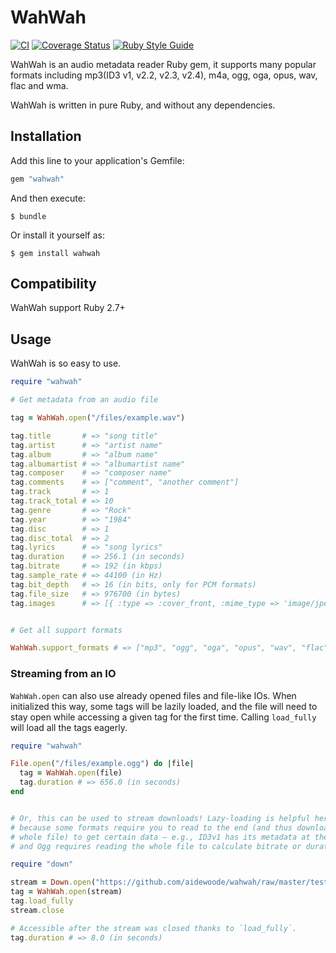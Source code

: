 # WahWah

[![CI](https://github.com/aidewoode/wahwah/actions/workflows/ci.yml/badge.svg)](https://github.com/aidewoode/wahwah/actions/workflows/ci.yml)
[![Coverage Status](https://coveralls.io/repos/github/aidewoode/wahwah/badge.svg?branch=master)](https://coveralls.io/github/aidewoode/wahwah?branch=master)
[![Ruby Style Guide](https://img.shields.io/badge/code_style-standard-brightgreen.svg)](https://github.com/testdouble/standard)

WahWah is an audio metadata reader Ruby gem, it supports many popular formats including mp3(ID3 v1, v2.2, v2.3, v2.4), m4a, ogg, oga, opus, wav, flac and wma.

WahWah is written in pure Ruby, and without any dependencies.

## Installation

Add this line to your application's Gemfile:

```ruby
gem "wahwah"
```

And then execute:

    $ bundle

Or install it yourself as:

    $ gem install wahwah


## Compatibility

WahWah support Ruby 2.7+

## Usage

WahWah is so easy to use.

```ruby
require "wahwah"

# Get metadata from an audio file

tag = WahWah.open("/files/example.wav")

tag.title       # => "song title"
tag.artist      # => "artist name"
tag.album       # => "album name"
tag.albumartist # => "albumartist name"
tag.composer    # => "composer name"
tag.comments    # => ["comment", "another comment"]
tag.track       # => 1
tag.track_total # => 10
tag.genre       # => "Rock"
tag.year        # => "1984"
tag.disc        # => 1
tag.disc_total  # => 2
tag.lyrics      # => "song lyrics"
tag.duration    # => 256.1 (in seconds)
tag.bitrate     # => 192 (in kbps)
tag.sample_rate # => 44100 (in Hz)
tag.bit_depth   # => 16 (in bits, only for PCM formats)
tag.file_size   # => 976700 (in bytes)
tag.images      # => [{ :type => :cover_front, :mime_type => 'image/jpeg', :data => 'image data binary string' }]


# Get all support formats

WahWah.support_formats # => ["mp3", "ogg", "oga", "opus", "wav", "flac", "wma", "m4a"]
```

### Streaming from an IO

`WahWah.open` can also use already opened files and file-like IOs. When initialized this way, some tags will be lazily loaded, and the file will need to stay open while accessing a given tag for the first time. Calling `load_fully` will load all the tags eagerly.

```ruby
require "wahwah"

File.open("/files/example.ogg") do |file|
  tag = WahWah.open(file)
  tag.duration # => 656.0 (in seconds)
end


# Or, this can be used to stream downloads! Lazy-loading is helpful here
# because some formats require you to read to the end (and thus download the
# whole file) to get certain data – e.g., ID3v1 has its metadata at the end,
# and Ogg requires reading the whole file to calculate bitrate or duration.

require "down"

stream = Down.open("https://github.com/aidewoode/wahwah/raw/master/test/files/vorbis_tag.ogg")
tag = WahWah.open(stream)
tag.load_fully
stream.close

# Accessible after the stream was closed thanks to `load_fully`.
tag.duration # => 8.0 (in seconds)
```
